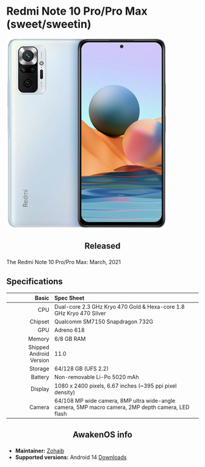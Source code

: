 # Redmi Note 10 Pro/Pro Max (sweet/sweetin)

![sweet](/images/sweet.png)

## <p align="center"> Released </p>
The Redmi Note 10 Pro/Pro Max: March, 2021

## Specifications

Basic   | Spec Sheet
-------:|:-------------------------
CPU     | Dual-core 2.3 GHz Kryo 470 Gold & Hexa-core 1.8 GHz Kryo 470 Silver
Chipset | Qualcomm SM7150 Snapdragon 732G
GPU     | Adreno 618
Memory  | 6/8 GB RAM
Shipped Android Version | 11.0
Storage | 64/128 GB (UFS 2.2)
Battery | Non-removable Li-Po 5020 mAh
Display | 1080 x 2400 pixels, 6.67 inches (~395 ppi pixel density)
Camera  | 64/108 MP wide camera, 8MP ultra wide-angle camera, 5MP macro camera, 2MP depth camera, LED flash

## <p align="center"> AwakenOS info </p>
* **Maintainer:**         [Zohaib](https://github.com/lemezohaib)
* **Supported versions:** Android 14
[Downloads](https://sourceforge.net/projects/project-awaken/files/sweet/)

